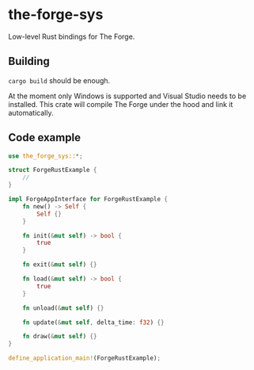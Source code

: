 # the-forge-sys
Low-level Rust bindings for The Forge.

## Building

`cargo build` should be enough.

At the moment only Windows is supported and Visual Studio needs to be installed. This crate will compile The Forge under the hood and link it automatically.

## Code example

```rust
use the_forge_sys::*;

struct ForgeRustExample {
    //
}

impl ForgeAppInterface for ForgeRustExample {
    fn new() -> Self {
        Self {}
    }

    fn init(&mut self) -> bool {
        true
    }

    fn exit(&mut self) {}

    fn load(&mut self) -> bool {
        true
    }

    fn unload(&mut self) {}

    fn update(&mut self, delta_time: f32) {}

    fn draw(&mut self) {}
}

define_application_main!(ForgeRustExample);
```
